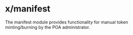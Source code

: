 # x/manifest

The manifest module provides functionality for manual token minting/burning by the POA administrator.
